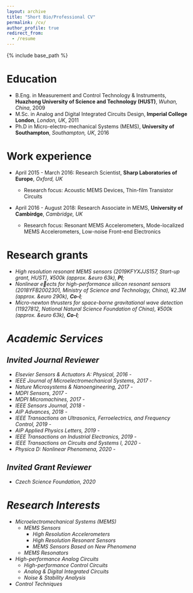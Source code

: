 ```yaml
---
layout: archive
title: "Short Bio/Professional CV"
permalink: /cv/
author_profile: true
redirect_from:
  - /resume
---
```


{% include base_path %}

Education
======
* B.Eng. in Measurement and Control Technology & Instruments, <b>Huazhong University of Science and Technology (HUST)</b>, <i>Wuhan, China</i>, 2009
* M.Sc. in Analog and Digital Integrated Circuits Design, <b>Imperial College London</b>, <i>London, UK</i>, 2011
* Ph.D in Micro-electro-mechanical Systems (MEMS), <b>University of Southampton</b>, <i>Southampton, UK</i>, 2016

Work experience
======
* April 2015 - March 2016: Research Scientist, <b>Sharp Laboratories of Europe</b>, <i>Oxford, UK</i>
  * Research focus: Acoustic MEMS Devices, Thin-film Transistor Circuits

* April 2016 - August 2018: Research Associate in MEMS, <b>University of Cambirdge</b>, <i>Cambridge, UK</i>
  * Research focus: Resonant MEMS Accelerometers, Mode-localized MEMS Accelerometers, Low-noise Front-end Electronics


Research grants
======
* <i>High resolution resonant MEMS sensors<i> (2019KFYXJJS157, Start-up grant, HUST), ¥500k (approx. &euro 63k), <b>PI</b>;
* <i>Nonlinear eects for high-performance silicon resonant sensors<i> (2018YFB2002301, Ministry of Science and Technology, China), ¥2.3M (approx. &euro 290k), <b>Co-I</b>;
* <i>Micro-newton thrusters for space-borne gravitational wave detection<i> (11927812, National Natural Science Foundation of China), ¥500k (approx. &euro 63k), <b>Co-I</b>;


Academic Services
======

Invited Journal Reviewer
------
* <i>Elsevier Sensors & Actuators A: Physical</i>, 2016 -
* <i>IEEE Journal of Microelectromechanical Systems</i>, 2017 -
* <i>Nature Microsystems & Nanoengineering</i>, 2017 -
* <i>MDPI Sensors</i>, 2017 -
* <i>MDPI Micromachines</i>, 2017 -
* <i>IEEE Sensors Journal</i>, 2018 -
* <i>AIP Advances</i>, 2018 -
* <i>IEEE Transactions on Ultrasonics, Ferroelectrics, and Frequency Control</i>, 2019 -
* <i>AIP Applied Physics Letters</i>, 2019 -
* <i>IEEE Transactions on Industrial Electronics</i>, 2019 -
* <i>IEEE Transactions on Circuits and Systems I</i>, 2020 -
* <i>Physica D: Nonlinear Phenomena</i>, 2020 -

Invited Grant Reviewer
------
* <i>Czech Science Foundation</i>, 2020

Research Interests
======
* Microelectromechanical Systems (MEMS)
  * MEMS Sensors
    * High Resolution Accelerometers
    * High Resolution Resonant Sensors
    * MEMS Sensors Based on New Phenomena
  * MEMS Resonators
* High-performance Analog Circuits
  * High-performance Control Circuits
  * Analog & Digital Integrated Circuits
  * Noise & Stability Analysis
* Control Techniques   
